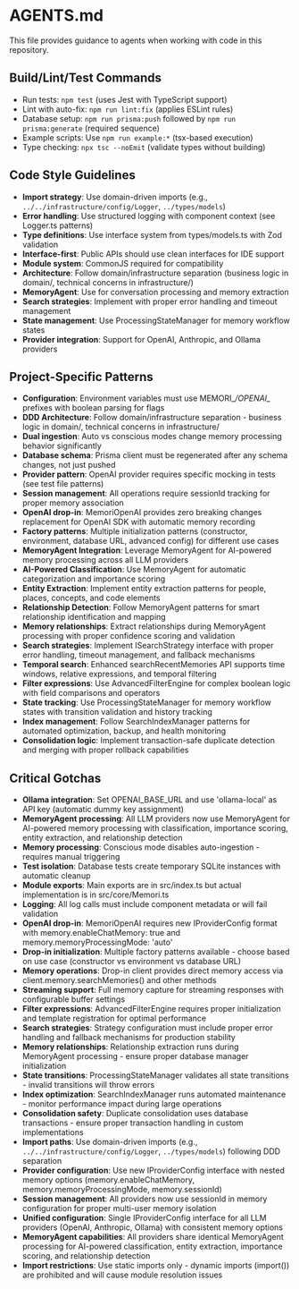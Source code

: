 # AGENTS.md

This file provides guidance to agents when working with code in this repository.

## Build/Lint/Test Commands

- Run tests: `npm test` (uses Jest with TypeScript support)
- Lint with auto-fix: `npm run lint:fix` (applies ESLint rules)
- Database setup: `npm run prisma:push` followed by `npm run prisma:generate` (required sequence)
- Example scripts: Use `npm run example:*` (tsx-based execution)
- Type checking: `npx tsc --noEmit` (validate types without building)

## Code Style Guidelines

- **Import strategy**: Use domain-driven imports (e.g., `../../infrastructure/config/Logger`, `../types/models`)
- **Error handling**: Use structured logging with component context (see Logger.ts patterns)
- **Type definitions**: Use interface system from types/models.ts with Zod validation
- **Interface-first**: Public APIs should use clean interfaces for IDE support
- **Module system**: CommonJS required for compatibility
- **Architecture**: Follow domain/infrastructure separation (business logic in domain/, technical concerns in infrastructure/)
- **MemoryAgent**: Use for conversation processing and memory extraction
- **Search strategies**: Implement with proper error handling and timeout management
- **State management**: Use ProcessingStateManager for memory workflow states
- **Provider integration**: Support for OpenAI, Anthropic, and Ollama providers

## Project-Specific Patterns

- **Configuration**: Environment variables must use MEMORI_*/OPENAI_* prefixes with boolean parsing for flags
- **DDD Architecture**: Follow domain/infrastructure separation - business logic in domain/, technical concerns in infrastructure/
- **Dual ingestion**: Auto vs conscious modes change memory processing behavior significantly
- **Database schema**: Prisma client must be regenerated after any schema changes, not just pushed
- **Provider pattern**: OpenAI provider requires specific mocking in tests (see test file patterns)
- **Session management**: All operations require sessionId tracking for proper memory association
- **OpenAI drop-in**: MemoriOpenAI provides zero breaking changes replacement for OpenAI SDK with automatic memory recording
- **Factory patterns**: Multiple initialization patterns (constructor, environment, database URL, advanced config) for different use cases
- **MemoryAgent Integration**: Leverage MemoryAgent for AI-powered memory processing across all LLM providers
- **AI-Powered Classification**: Use MemoryAgent for automatic categorization and importance scoring
- **Entity Extraction**: Implement entity extraction patterns for people, places, concepts, and code elements
- **Relationship Detection**: Follow MemoryAgent patterns for smart relationship identification and mapping
- **Memory relationships**: Extract relationships during MemoryAgent processing with proper confidence scoring and validation
- **Search strategies**: Implement ISearchStrategy interface with proper error handling, timeout management, and fallback mechanisms
- **Temporal search**: Enhanced searchRecentMemories API supports time windows, relative expressions, and temporal filtering
- **Filter expressions**: Use AdvancedFilterEngine for complex boolean logic with field comparisons and operators
- **State tracking**: Use ProcessingStateManager for memory workflow states with transition validation and history tracking
- **Index management**: Follow SearchIndexManager patterns for automated optimization, backup, and health monitoring
- **Consolidation logic**: Implement transaction-safe duplicate detection and merging with proper rollback capabilities

## Critical Gotchas

- **Ollama integration**: Set OPENAI_BASE_URL and use 'ollama-local' as API key (automatic dummy key assignment)
- **MemoryAgent processing**: All LLM providers now use MemoryAgent for AI-powered memory processing with classification, importance scoring, entity extraction, and relationship detection
- **Memory processing**: Conscious mode disables auto-ingestion - requires manual triggering
- **Test isolation**: Database tests create temporary SQLite instances with automatic cleanup
- **Module exports**: Main exports are in src/index.ts but actual implementation is in src/core/Memori.ts
- **Logging**: All log calls must include component metadata or will fail validation
- **OpenAI drop-in**: MemoriOpenAI requires new IProviderConfig format with memory.enableChatMemory: true and memory.memoryProcessingMode: 'auto'
- **Drop-in initialization**: Multiple factory patterns available - choose based on use case (constructor vs environment vs database URL)
- **Memory operations**: Drop-in client provides direct memory access via client.memory.searchMemories() and other methods
- **Streaming support**: Full memory capture for streaming responses with configurable buffer settings
- **Filter expressions**: AdvancedFilterEngine requires proper initialization and template registration for optimal performance
- **Search strategies**: Strategy configuration must include proper error handling and fallback mechanisms for production stability
- **Memory relationships**: Relationship extraction runs during MemoryAgent processing - ensure proper database manager initialization
- **State transitions**: ProcessingStateManager validates all state transitions - invalid transitions will throw errors
- **Index optimization**: SearchIndexManager runs automated maintenance - monitor performance impact during large operations
- **Consolidation safety**: Duplicate consolidation uses database transactions - ensure proper transaction handling in custom implementations
- **Import paths**: Use domain-driven imports (e.g., `../../infrastructure/config/Logger`, `../types/models`) following DDD separation
- **Provider configuration**: Use new IProviderConfig interface with nested memory options (memory.enableChatMemory, memory.memoryProcessingMode, memory.sessionId)
- **Session management**: All providers now use sessionId in memory configuration for proper multi-user memory isolation
- **Unified configuration**: Single IProviderConfig interface for all LLM providers (OpenAI, Anthropic, Ollama) with consistent memory options
- **MemoryAgent capabilities**: All providers share identical MemoryAgent processing for AI-powered classification, entity extraction, importance scoring, and relationship detection
- **Import restrictions**: Use static imports only - dynamic imports (import()) are prohibited and will cause module resolution issues